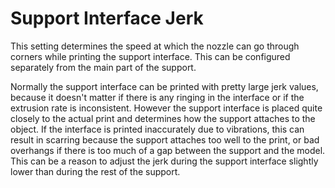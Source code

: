 Support Interface Jerk
====
This setting determines the speed at which the nozzle can go through corners while printing the support interface. This can be configured separately from the main part of the support.

Normally the support interface can be printed with pretty large jerk values, because it doesn't matter if there is any ringing in the interface or if the extrusion rate is inconsistent. However the support interface is placed quite closely to the actual print and determines how the support attaches to the object. If the interface is printed inaccurately due to vibrations, this can result in scarring because the support attaches too well to the print, or bad overhangs if there is too much of a gap between the support and the model. This can be a reason to adjust the jerk during the support interface slightly lower than during the rest of the support.